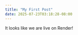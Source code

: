 ```yaml
---
title: "My First Post"
date: 2025-07-23T03:18:28-08:00
---
```


It looks like we are live on Render!

